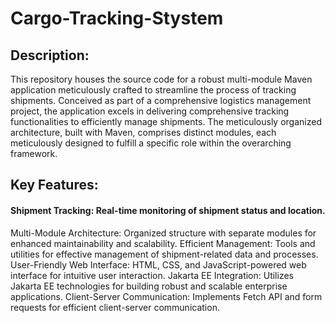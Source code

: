 # Cargo-Tracking-Stystem

## Description:

This repository houses the source code for a robust multi-module Maven application meticulously crafted to streamline the process of tracking shipments. Conceived as part of a comprehensive logistics management project, the application excels in delivering comprehensive tracking functionalities to efficiently manage shipments. The meticulously organized architecture, built with Maven, comprises distinct modules, each meticulously designed to fulfill a specific role within the overarching framework.

## Key Features:

#### Shipment Tracking: Real-time monitoring of shipment status and location.
Multi-Module Architecture: Organized structure with separate modules for enhanced maintainability and scalability.
Efficient Management: Tools and utilities for effective management of shipment-related data and processes.
User-Friendly Web Interface: HTML, CSS, and JavaScript-powered web interface for intuitive user interaction.
Jakarta EE Integration: Utilizes Jakarta EE technologies for building robust and scalable enterprise applications.
Client-Server Communication: Implements Fetch API and form requests for efficient client-server communication.
